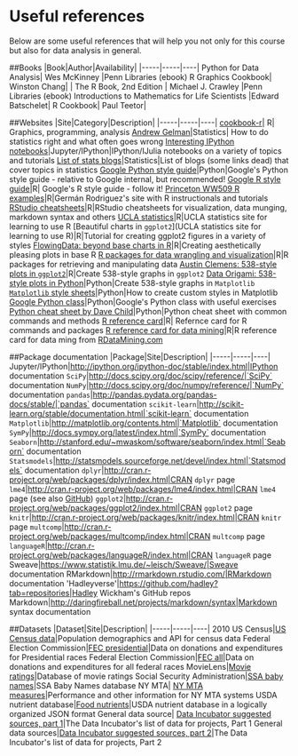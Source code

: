 # Useful references
Below are some useful references that will help you not only for this course but also for data analysis in general.

##Books
|Book|Author|Availability|
|-----|-----|----|
Python for Data Analysis| Wes McKinney |Penn Libraries (ebook)
R Graphics Cookbook| Winston Chang| |
The R Book, 2nd Edition | Michael J. Crawley |Penn Libraries (ebook)
Introductions to Mathematics for Life Scientists |Edward Batschelet| 
R Cookbook| Paul Teetor| 

##Websites
|Site|Category|Description|
|-----|-----|----|
[cookbook-r](http://www.cookbook-r.com/)| R| Graphics, programming, analysis
[Andrew Gelman](http://andrewgelman.com/)|Statistics| How to do statistics right and what often goes wrong
[Interesting IPython notebooks](https://github.com/ipython/ipython/wiki/A-gallery-of-interesting-IPython-Notebooks)|Jupyter/IPython|IPython/IJulia notebooks on a variety of topics and tutorials
[List of stats blogs](http://www.r-bloggers.com/40-fascinating-blogs-for-the-ultimate-statistics-geek/)|Statistics|List of blogs (some links dead) that cover topics in statistics
[Google Python style guide](https://google-styleguide.googlecode.com/svn/trunk/pyguide.html)|Python|Google's Python style guide - relative to Google internal, but recommended!
[Google R style guide](https://google-styleguide.googlecode.com/svn/trunk/Rguide.xml)|R| Google's R style guide - follow it!
[Princeton WW509 R examples](http://data.princeton.edu/wws509/R)|R|Germán Rodriguez's site with R instructionals and tutorials
[RStudio cheatsheets](http://www.rstudio.com/resources/cheatsheets/)|R|RStudio cheatsheets for visualization, data munging, markdown syntax and others
[UCLA statistics](http://statistics.ats.ucla.edu/stat/r/)|R|UCLA statistics site for learning to use R
[Beautiful charts in `ggplot2`](UCLA statistics site for learning to use R)|R|Tutorial for creating ggplot2 figures in a variety of styles
[FlowingData: beyond base charts in R](https://flowingdata.com/2014/10/23/moving-past-default-charts/)|R|Creating aesthetically pleasing plots in base R
[R packages for data wrangling and visualization](http://www.computerworld.com/article/2921176/business-intelligence/great-r-packages-for-data-import-wrangling-visualization.html)|R|R packages for retrieving and manipulating data
[Austin Clemens: 538-style plots in `ggplot2`](http://austinclemens.com/blog/2014/07/03/fivethirtyeight-com-style-graphs-in-ggplot2/)|R|Create 538-style graphs in `ggplot2`
[Data Origami: 538-style plots in Python](http://dataorigami.net/blogs/napkin-folding/17543615-replicating-538s-plot-styles-in-matplotlib)|Python|Create 538-style graphs in `Matplotlib`
[`Matplotlib` style sheets](http://matplotlib.org/users/style_sheets.html)|Python|How to create custom styles in Matplotlib
[Google Python class](https://developers.google.com/edu/python/?csw=1)|Python|Google's Python class with useful exercises
[Python cheat sheet by Dave Child](http://www.cheatography.com/davechild/cheat-sheets/python/)|Python|Python cheat sheet with common commands and methods
[R reference card](http://cran.r-project.org/doc/contrib/Baggott-refcard-v2.pdf)|R| Refernce card for R commands and packages
[R reference card for data mining](http://www.rdatamining.com/docs/r-reference-card-for-data-mining)|R|R reference card for data ming from [RDataMining.com](http://www.rdatamining.com/)

##Package documentation
|Package|Site|Description|
|-----|-----|----|
Jupyter/IPython|http://ipython.org/ipython-doc/stable/index.html|IPython documentation
`SciPy`|http://docs.scipy.org/doc/scipy/reference/|`SciPy` documentation
`NumPy`|http://docs.scipy.org/doc/numpy/reference/|`NumPy` documentation
`pandas`|http://pandas.pydata.org/pandas-docs/stable/|`pandas` documentation
`scikit-learn`|http://scikit-learn.org/stable/documentation.html|`scikit-learn` documentation
`Matplotlib`|http://matplotlib.org/contents.html|`Matplotlib` documentation
`SymPy`|http://docs.sympy.org/latest/index.html|`SymPy` documentation
`Seaborn`|http://stanford.edu/~mwaskom/software/seaborn/index.html|`Seaborn` documentation
`Statsmodels`|http://statsmodels.sourceforge.net/devel/index.html|`Statsmodels` documentation
`dplyr`|http://cran.r-project.org/web/packages/dplyr/index.html|CRAN `dplyr` page
`lme4`|http://cran.r-project.org/web/packages/lme4/index.html|CRAN `lme4` page (see also [GitHub](https://github.com/lme4/lme4/))
`ggplot2`|http://cran.r-project.org/web/packages/ggplot2/index.html|CRAN `ggplot2` page
`knitr`|http://cran.r-project.org/web/packages/knitr/index.html|CRAN `knitr` page
`multcomp`|http://cran.r-project.org/web/packages/multcomp/index.html|CRAN `multcomp` page
`languageR`|http://cran.r-project.org/web/packages/languageR/index.html|CRAN `languageR` page
Sweave|https://www.statistik.lmu.de/~leisch/Sweave/|Sweave documentation
RMarkdown|http://rmarkdown.rstudio.com/|RMarkdown documentation
'Hadleyverse'|https://github.com/hadley?tab=repositories|Hadley Wickham's GitHub repos
Markdown|http://daringfireball.net/projects/markdown/syntax|Markdown syntax documentation

##Datasets
|Dataset|Site|Description|
|-----|-----|----|
2010 US Census|[US Census data](http://www.census.gov/2010census/data/)|Population demographics and API for census data
Federal Election Commission|[FEC presidential](http://www.fec.gov/disclosurep/PDownload.do)|Data on donations and expenditures for Presidential races
Federal Election Commission|[FEC all](http://www.fec.gov/data/DataCatalog.do)|Data on donations and expenditures for all federal races
MovieLens|[Movie ratings](http://grouplens.org/datasets/movielens/)|Database of movie ratings
Social Security Administration|[SSA baby names](http://ssa.gov/oact/babynames/limits.html)|SSA Baby Names database
NY MTA| [NY MTA measures](http://web.mta.info/developers/download.html)|Performance and other information for NY MTA systems
USDA nutrient database|[Food nutrients](http://ashleyw.co.uk/project/food-nutrient-database)|USDA nutrient database in a logically organized JSON format
General data source| [Data Incubator suggested sources, part 1](http://blog.thedataincubator.com/2014/10/data-sources-for-cool-data-science-projects-part-1/)|The Data Incubator's list of data for projects, Part 1
General data sources|[Data Incubator suggested sources, part 2](http://blog.thedataincubator.com/2014/10/data-sources-for-cool-data-science-projects-part-2/)|The Data Incubator's list of data for projects, Part 2
